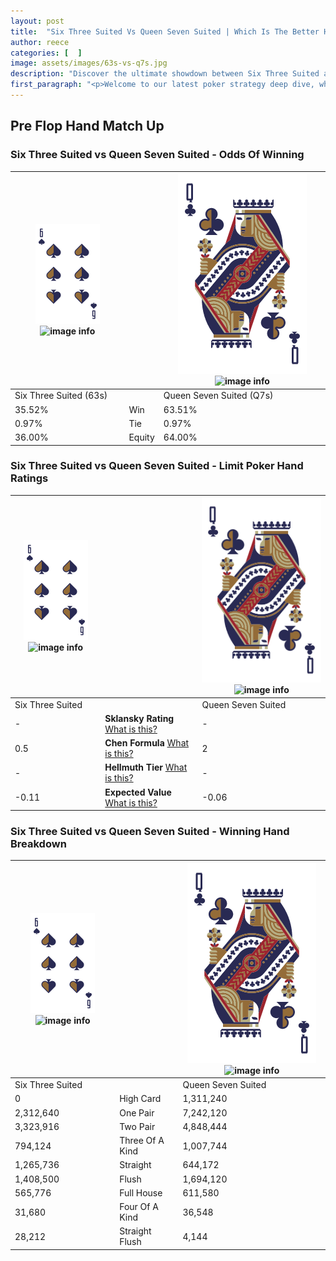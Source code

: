 ```yaml
---
layout: post
title:  "Six Three Suited Vs Queen Seven Suited | Which Is The Better Hand In Poker? A Complete Guide"
author: reece
categories: [  ]
image: assets/images/63s-vs-q7s.jpg
description: "Discover the ultimate showdown between Six Three Suited and Queen Seven Suited in poker! Uncover the odds, strategies, and scenarios where one hand triumphs over the other. Get ready to up your poker game with this thrilling analysis."
first_paragraph: "<p>Welcome to our latest poker strategy deep dive, where we're pitting two distinct hands against each other in a high-stakes showdown: Six Three Suited vs Queen Seven Suited.</p><p>In the dynamic world of poker, every decision counts, and knowing which hand holds the upper hand is key to your success at the table.</p><p>In this article, we'll dissect these two hands, explore the scenarios where one dominates the other, and equip you with the knowledge to make strategic choices that can tip the odds in your favor.</p><p>Get ready to unravel the intriguing dynamics of these poker hands and elevate your game to new heights.</p>"
---
```




[comment]: # (sp0)

## Pre Flop Hand Match Up

<div class="table hand-ratings" markdown="1"> 



### Six Three Suited vs Queen Seven Suited - Odds Of Winning


    
| ![image info](assets/images/hand1/6.png) ![image info](assets/images/hand1/3s.png) |  | ![image info](assets/images/hand2/Q.png) ![image info](assets/images/hand2/7s.png) |
| -------- | -------- | -------- |
| Six Three Suited (63s) |  | Queen Seven Suited (Q7s) |
| 35.52% | Win | 63.51% |
| 0.97% | Tie | 0.97% |
| 36.00% | Equity | 64.00% |




[comment]: # (sp1)



### Six Three Suited vs Queen Seven Suited - Limit Poker Hand Ratings


    
| ![image info](assets/images/hand1/6.png) ![image info](assets/images/hand1/3s.png) |  | ![image info](assets/images/hand2/Q.png) ![image info](assets/images/hand2/7s.png) |
| -------- | -------- | -------- |
| Six Three Suited |  | Queen Seven Suited |
| - | **Sklansky Rating** [What is this?](/sklansky-rating-explained) | - |
| 0.5 | **Chen Formula** [What is this?](/chen-formula-explained) | 2 |
| - | **Hellmuth Tier** [What is this?](/Hellmuth-tier-explained) | - |
| -0.11 | **Expected Value** [What is this?](/expected-value-explained) | -0.06 |




[comment]: # (sp2)



### Six Three Suited vs Queen Seven Suited - Winning Hand Breakdown


    
| ![image info](assets/images/hand1/6.png) ![image info](assets/images/hand1/3s.png) |  | ![image info](assets/images/hand2/Q.png) ![image info](assets/images/hand2/7s.png) |
| -------- | -------- | -------- |
| Six Three Suited |  | Queen Seven Suited |
| 0 | High Card | 1,311,240 |
| 2,312,640 | One Pair | 7,242,120 |
| 3,323,916 | Two Pair | 4,848,444 |
| 794,124 | Three Of A Kind | 1,007,744 |
| 1,265,736 | Straight | 644,172 |
| 1,408,500 | Flush | 1,694,120 |
| 565,776 | Full House | 611,580 |
| 31,680 | Four Of A Kind | 36,548 |
| 28,212 | Straight Flush | 4,144 |




[comment]: # (sp3)



</div>

[comment]: # (sp4)



[comment]: # (sp5)

